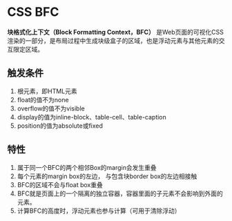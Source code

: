 # CSS BFC

**块格式化上下文（Block Formatting Context，BFC）** 是Web页面的可视化CSS渲染的一部分，是布局过程中生成块级盒子的区域，也是浮动元素与其他元素的交互限定区域。

## 触发条件

1. 根元素，即HTML元素
2. float的值不为none
3. overflow的值不为visible
4. display的值为inline-block、table-cell、table-caption
5. position的值为absolute或fixed

## 特性

1. 属于同一个BFC的两个相邻Box的margin会发生重叠
2. 每个元素的margin box的左边， 与包含块border box的左边相接触
3. BFC的区域不会与float box重叠
4. BFC就是页面上的一个隔离的独立容器，容器里面的子元素不会影响到外面的元素。
5. 计算BFC的高度时，浮动元素也参与计算（可用于清除浮动）


